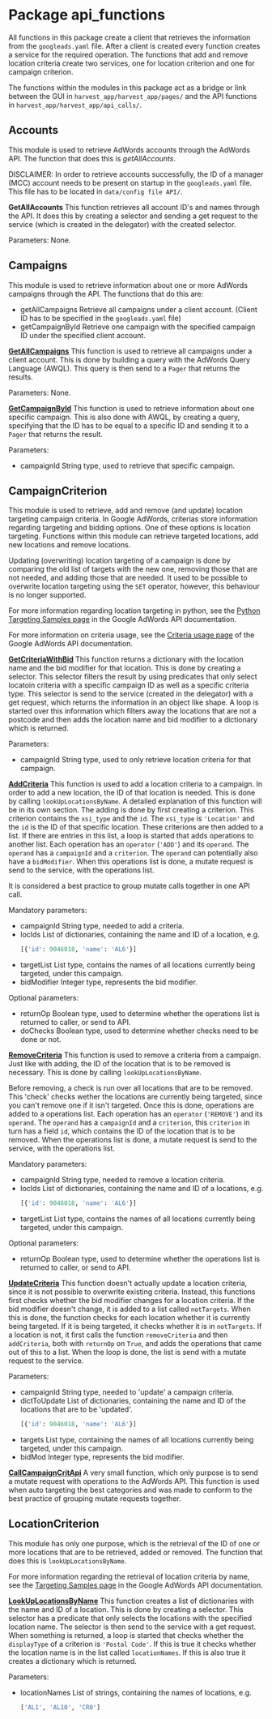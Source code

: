 # Package api_functions
All functions in this package create a client that retrieves the information from the `googleads.yaml` file.
After a client is created every function creates a service for the required operation. The functions that add and remove location criteria create two services, one for location criterion and one for campaign criterion.

The functions within the modules in this package act as a bridge or link between the GUI in `harvest_app/harvest_app/pages/` and the API functions in `harvest_app/harvest_app/api_calls/`.

## Accounts

This module is used to retrieve AdWords accounts through the AdWords API. The function that does this is <i>getAllAccounts</i>.

DISCLAIMER:
In order to retrieve accounts successfully, the ID of a manager (MCC) account needs to be present on startup in the `googleads.yaml` file. This file has to be located in `data/config file API/`.


<b>GetAllAccounts</b>
This function retrieves all account ID's and names through the API. It does this by creating a selector and sending a get request to the service (which is created in the delegator) with the created selector.

Parameters: None.

## Campaigns

This module is used to retrieve information about one or more AdWords campaigns through the API.
The functions that do this are:
* getAllCampaigns
Retrieve all campaigns under a client account. (Client ID has to be specified in the `googleads.yaml` file)
* getCampaignById
Retrieve one campaign with the specified campaign ID under the specified client account.

<b><u>GetAllCampaigns</u></b>
This function is used to retrieve all campaigns under a client account. This is done by building a query with the AdWords Query Language (AWQL). This query is then send to a `Pager` that returns the results.

Parameters: None.

<b><u>GetCampaignById</u></b>
This function is used to retrieve information about one specific campaign. This is also done with AWQL, by creating a query, specifying that the ID has to be equal to a specific ID and sending it to a  `Pager` that returns the result.

Parameters:
* campaignId
String type, used to retrieve that specific campaign.

## CampaignCriterion

This module is used to retrieve, add and remove (and update) location targeting campaign criteria. In Google AdWords, criterias store information regarding targeting and bidding options. One of these options is location targeting. Functions within this module can retrieve targeted locations, add new locations and remove locations.

Updating (overwriting) location targeting of a campaign is done by comparing the old list of targets with the new one, removing those that are not needed, and adding those that are needed. It used to be possible to overwrite location targeting using the `SET` operator, however, this behaviour is no longer supported.

For more information regarding location targeting in python, see the [Python Targeting Samples page][1] in the Google AdWords API documentation.

For more information on criteria usage, see the [Criteria usage page][2] of the Google AdWords API documentation.

<b><u>GetCriteriaWithBid</u></b>
This function returns a dictionary with the location name and the bid modifier for that location. This is done by creating a selector. This selector filters the result by using predicates that only select locatoin criteria with a specific campaign ID as well as a specific criteria type.
This selector is send to the service (created in the delegator) with a get request, which returns the information in an object like shape. A loop is started over this information which filters away the locations that are not a postcode and then adds the location name and bid modifier to a dictionary which is returned.

Parameters:
* campaignId
String type, used to only retrieve location criteria for that campaign.

<b><u>AddCriteria</u></b>
This function is used to add a location criteria to a campaign. In order to add a new location, the ID of that location is needed. This is done by calling `lookUpLocationsByName`. A detailed explanation of this function will be in its own section.
The adding is done by first creating a criterion. This criterion contains the `xsi_type` and the `id`. The `xsi_type` is `'Location'` and the `id` is the ID of that specific location. These criterions are then added to a list.
If there are entries in this list, a loop is started that adds operations to another list. Each operation has an `operator` (`'ADD'`) and its `operand`. The `operand` has a `campaignId` and a `criterion`. The `operand` can potentially also have a `bidModifier`.
When this operations list is done, a mutate request is send to the service, with the operations list.

It is considered a best practice to group mutate calls together in one API call.

Mandatory parameters:
* campaignId
String type, needed to add a criteria.
* locIds
List of dictionaries, containing the name and ID of a location, e.g.
  ```python
  [{'id': 9046018, 'name': 'AL6'}]
  ```
* targetList
List type, contains the names of all locations currently being targeted, under this   campaign.
* bidModifier
Integer type, represents the bid modifier.

Optional parameters:
* returnOp
Boolean type, used to determine whether the operations list is returned to caller, or send to API.
* doChecks
Boolean type, used to determine whether checks need to be done or not.

<b><u>RemoveCriteria</u></b>
This function is used to remove a criteria from a campaign. Just like with adding, the ID of the location that is to be removed is necessary. This is done by calling `lookUpLocationsByName`.

Before removing, a check is run over all locations that are to be removed. This 'check' checks wether the locations are currently being targeted, since you can't remove one if it isn't targeted.
Once this is done, operations are added to a operations list. Each operation has an `operator` (`'REMOVE'`) and its `operand`. The `operand` has a `campaignId` and a `criterion`, this `criterion` in turn has a field `id`, which contains the ID of the location that is to be removed.
When the operations list is done, a mutate request is send to the service, with the operations list.

Mandatory parameters:
* campaignId
String type, needed to remove a location criteria.
* locIds
List of dictionaries, containing the name and ID of a locations, e.g.
  ```python
  [{'id': 9046018, 'name': 'AL6'}]
  ```
* targetList
List type, contains the names of all locations currently being targeted, under this campaign.

Optional parameters:
* returnOp
Boolean type, used to determine whether the operations list is returned to caller, or send to API.

<b><u>UpdateCriteria</u></b>
This function doesn't actually update a location criteria, since it is not possible to overwrite existing criteria. Instead, this functions first checks whether the bid modifier changes for a location criteria. If the bid modifier doesn't change, it is added to a list called `notTargets`.
When this is done, the function checks for each location whether it is currently being targeted. If it is being targeted, it checks whether it is in `notTargets`. If a location is not, it first calls the function `removeCriteria` and then `addCriteria`, both with `returnOp` on `True`, and adds the operations that came out of this to a list.
When the loop is done, the list is send with a mutate request to the service.

Parameters:
* campaignId
String type, needed to 'update' a campaign criteria.
* dictToUpdate
List of dictionaries, containing the name and ID of the locations that are to be 'updated'.
  ```python
  [{'id': 9046018, 'name': 'AL6'}]
  ```
* targets
List type, containing the names of all locations currently being targeted, under this campaign.
* bidMod
Integer type, represents the bid modifier.

<b><u>CallCampaignCritApi</u></b>
A very small function, which only purpose is to send a mutate request with operations to the AdWords API. This function is used when auto targeting the best categories and was made to conform to the best practice of grouping mutate requests together.

## LocationCriterion

This module has only one purpose, which is the retrieval of the ID of one or more locations that are to be retrieved, added or removed. The function that does this is `lookUpLocationsByName`.

For more information regarding the retrieval of location criteria by name, see the [Targeting Samples page][3] in the Google AdWords API documentation.

<b><u>LookUpLocationsByName</u></b>
This function creates a list of dictionaries with the name and ID of a location. This is done by creating a selector. This selector has a predicate that only selects the locations with the specified location name. The selector is then send to the service with a get request.
When something is returned, a loop is started that checks whether the `displayType` of a criterion is `'Postal Code'`. If this is true it checks whether the location name is in the list called `locationNames`. If this is also true it creates a dictionary which is returned.

Parameters:
* locationNames
List of strings, containing the names of locations, e.g.
  ```python
  ['AL1', 'AL10', 'CR0']
  ```


[1]: https://developers.google.com/adwords/api/docs/samples/python/targeting#add-targeting-criteria-to-a-campaign
[2]: https://developers.google.com/adwords/api/docs/appendix/criteria-usage
[3]: https://developers.google.com/adwords/api/docs/samples/python/targeting#get-location-criteria-by-name
